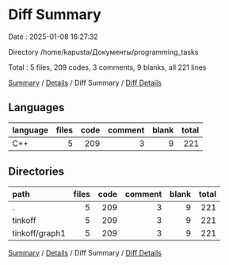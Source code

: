 # Diff Summary

Date : 2025-01-08 16:27:32

Directory /home/kapusta/Документы/programming_tasks

Total : 5 files,  209 codes, 3 comments, 9 blanks, all 221 lines

[Summary](results.md) / [Details](details.md) / Diff Summary / [Diff Details](diff-details.md)

## Languages
| language | files | code | comment | blank | total |
| :--- | ---: | ---: | ---: | ---: | ---: |
| C++ | 5 | 209 | 3 | 9 | 221 |

## Directories
| path | files | code | comment | blank | total |
| :--- | ---: | ---: | ---: | ---: | ---: |
| . | 5 | 209 | 3 | 9 | 221 |
| tinkoff | 5 | 209 | 3 | 9 | 221 |
| tinkoff/graph1 | 5 | 209 | 3 | 9 | 221 |

[Summary](results.md) / [Details](details.md) / Diff Summary / [Diff Details](diff-details.md)